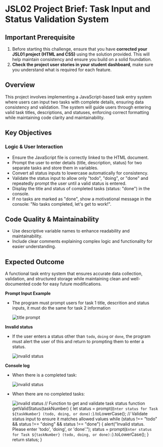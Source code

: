 # JSL02 Project Brief: Task Input and Status Validation System

## Important Prerequisite

1. Before starting this challenge, ensure that you have **corrected your JSL01 project (HTML and CSS)** using the solution provided. This will help maintain consistency and ensure you build on a solid foundation.
2. **Check the project user stories in your student dashboard**, make sure you understand what is required for each feature.

## Overview

This project involves implementing a JavaScript-based task entry system where users can input two tasks with complete details, ensuring data consistency and validation. The system will guide users through entering valid task titles, descriptions, and statuses, enforcing correct formatting while maintaining code clarity and maintainability.

## Key Objectives

### Logic & User Interaction

- Ensure the JavaScript file is correctly linked to the HTML document.
- Prompt the user to enter details (title, description, status) for two separate tasks and store them in variables.
- Convert all status inputs to lowercase automatically for consistency.
- Validate the status input to allow only "todo", "doing", or "done" and repeatedly prompt the user until a valid status is entered.
- Display the title and status of completed tasks (status: "done") in the console.
- If no tasks are marked as "done", show a motivational message in the console: "No tasks completed, let's get to work!".

## Code Quality & Maintainability

- Use descriptive variable names to enhance readability and maintainability.
- Include clear comments explaining complex logic and functionality for easier understanding.

## Expected Outcome

A functional task entry system that ensures accurate data collection, validation, and structured storage while maintaining clean and well-documented code for easy future modifications.

**Prompt Input Example**

- The program must prompt users for task 1 title, descrition and status inputs, it must do the same for task 2 information

  ![title prompt](./explainer-images/title%20prompt.png)

**Invalid status**

- If the user enters a status other than `todo`, `doing` or `done`, the program must alert the user of this and return to prompting them to enter a status.

  ![invalid status](./explainer-images/invalid%20status.png)

**Console log**

- When there is a completed task:

  ![invalid status](./explainer-images/completed%20task%20log.png)

- When there are no completed tasks:

  ![invalid status](./explainer-images/no%20completed%20tasks%20log.png)
// Function to get and validate task status
function getValidStatus(taskNumber) {
    let status = prompt(`Enter status for Task ${taskNumber} (todo, doing, or done):`).toLowerCase();
    // Validate status input to ensure it matches allowed values
    while (status !== "todo" && status !== "doing" && status !== "done") {
        alert("Invalid status. Please enter 'todo', 'doing', or 'done'.");
        status = prompt(`Enter status for Task ${taskNumber} (todo, doing, or done):`).toLowerCase();
    }
    return status;
}
